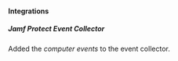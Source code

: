 
#### Integrations

##### Jamf Protect Event Collector

Added the *computer events* to the event collector.
